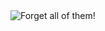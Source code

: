 <img src="https://www.google.com/url?sa=i&url=https%3A%2F%2Fgiphy.com%2Fexplore%2Fmen-in-black&psig=AOvVaw2eUFtmp40OaFFhoBFpUif4&ust=1668755082146000&source=images&cd=vfe&ved=0CBAQjRxqFwoTCNiZk6HTtPsCFQAAAAAdAAAAABAE" alt="Forget all of them!" align="center">
